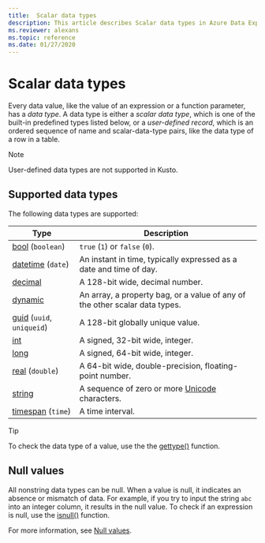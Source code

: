 ```yaml
---
title:  Scalar data types
description: This article describes Scalar data types in Azure Data Explorer.
ms.reviewer: alexans
ms.topic: reference
ms.date: 01/27/2020
---
```

# Scalar data types

Every data value, like the value of an expression or a function parameter, has a *data type*. A data type is either a *scalar data type*, which is one of the built-in predefined types listed below, or a *user-defined record*, which is an ordered sequence of name and scalar-data-type pairs, like the data type of a row in a table.

> [!NOTE]
> User-defined data types are not supported in Kusto.

## Supported data types

The following data types are supported:

| Type | Description |
|--|--|
| [bool](bool.md) (`boolean`) | `true` (`1`) or `false` (`0`). |
| [datetime](datetime.md) (`date`) | An instant in time, typically expressed as a date and time of day. |
| [decimal](decimal.md) | A 128-bit wide, decimal number.|
| [dynamic](dynamic.md) | An array, a property bag, or a value of any of the other scalar data types.|
| [guid](guid.md) (`uuid`, `uniqueid`)| A 128-bit globally unique value. |
| [int](int.md) | A signed, 32-bit wide, integer. |
| [long](long.md) | A signed, 64-bit wide, integer. |
| [real](real.md) (`double`) | A 64-bit wide, double-precision, floating-point number. |
| [string](string.md) | A sequence of zero or more [Unicode](https://home.unicode.org/) characters.|
| [timespan](timespan.md) (`time`) | A time interval. |

> [!TIP]
> To check the data type of a value, use the the [gettype()](../../query/gettypefunction.md) function.

## Null values

All nonstring data types can be null. When a value is null, it indicates an absence or mismatch of data. For example, if you try to input the string `abc` into an integer column, it results in the null value. To check if an expression is null, use the [isnull()](../../query/isnullfunction.md) function.

For more information, see [Null values](null-values.md).
